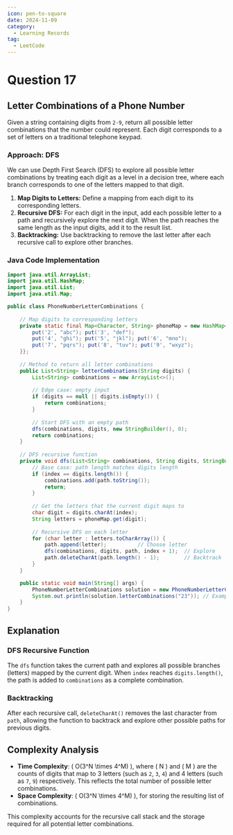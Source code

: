 ```yaml
---
icon: pen-to-square
date: 2024-11-09
category:
  - Learning Records
tag:
  - LeetCode
---
```


# Question 17

## Letter Combinations of a Phone Number

Given a string containing digits from `2-9`, return all possible letter combinations that the number could represent. Each digit corresponds to a set of letters on a traditional telephone keypad.

### Approach: DFS
We can use Depth First Search (DFS) to explore all possible letter combinations by treating each digit as a level in a decision tree, where each branch corresponds to one of the letters mapped to that digit.

1. **Map Digits to Letters:** Define a mapping from each digit to its corresponding letters.
2. **Recursive DFS:** For each digit in the input, add each possible letter to a path and recursively explore the next digit. When the path reaches the same length as the input digits, add it to the result list.
3. **Backtracking:** Use backtracking to remove the last letter after each recursive call to explore other branches.

### Java Code Implementation

```java
import java.util.ArrayList;
import java.util.HashMap;
import java.util.List;
import java.util.Map;

public class PhoneNumberLetterCombinations {
    
    // Map digits to corresponding letters
    private static final Map<Character, String> phoneMap = new HashMap<>() {{
        put('2', "abc"); put('3', "def");
        put('4', "ghi"); put('5', "jkl"); put('6', "mno");
        put('7', "pqrs"); put('8', "tuv"); put('9', "wxyz");
    }};
    
    // Method to return all letter combinations
    public List<String> letterCombinations(String digits) {
        List<String> combinations = new ArrayList<>();
        
        // Edge case: empty input
        if (digits == null || digits.isEmpty()) {
            return combinations;
        }
        
        // Start DFS with an empty path
        dfs(combinations, digits, new StringBuilder(), 0);
        return combinations;
    }
    
    // DFS recursive function
    private void dfs(List<String> combinations, String digits, StringBuilder path, int index) {
        // Base case: path length matches digits length
        if (index == digits.length()) {
            combinations.add(path.toString());
            return;
        }
        
        // Get the letters that the current digit maps to
        char digit = digits.charAt(index);
        String letters = phoneMap.get(digit);
        
        // Recursive DFS on each letter
        for (char letter : letters.toCharArray()) {
            path.append(letter);          // Choose letter
            dfs(combinations, digits, path, index + 1);  // Explore
            path.deleteCharAt(path.length() - 1);        // Backtrack
        }
    }

    public static void main(String[] args) {
        PhoneNumberLetterCombinations solution = new PhoneNumberLetterCombinations();
        System.out.println(solution.letterCombinations("23")); // Example test case
    }
}
```

## Explanation

### DFS Recursive Function
The `dfs` function takes the current path and explores all possible branches (letters) mapped by the current digit. When `index` reaches `digits.length()`, the path is added to `combinations` as a complete combination.

### Backtracking
After each recursive call, `deleteCharAt()` removes the last character from `path`, allowing the function to backtrack and explore other possible paths for previous digits.

## Complexity Analysis

- **Time Complexity**: \( O(3^N \times 4^M) \), where \( N \) and \( M \) are the counts of digits that map to 3 letters (such as `2`, `3`, `4`) and 4 letters (such as `7`, `9`) respectively. This reflects the total number of possible letter combinations.
- **Space Complexity**: \( O(3^N \times 4^M) \), for storing the resulting list of combinations.

This complexity accounts for the recursive call stack and the storage required for all potential letter combinations.
